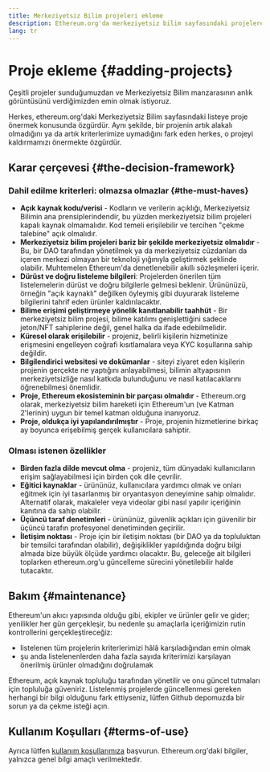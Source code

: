 ```yaml
---
title: Merkeziyetsiz Bilim projeleri ekleme
description: Ethereum.org'da merkeziyetsiz bilim sayfasındaki projelere bağlantılar eklerken kullandığımız politika
lang: tr
---
```


# Proje ekleme \{#adding-projects}

Çeşitli projeler sunduğumuzdan ve Merkeziyetsiz Bilim manzarasının anlık görüntüsünü verdiğimizden emin olmak istiyoruz.

Herkes, ethereum.org'daki Merkeziyetsiz Bilim sayfasındaki listeye proje önermek konusunda özgürdür. Aynı şekilde, bir projenin artık alakalı olmadığını ya da artık kriterlerimize uymadığını fark eden herkes, o projeyi kaldırmamızı önermekte özgürdür.

## Karar çerçevesi \{#the-decision-framework}

### Dahil edilme kriterleri: olmazsa olmazlar \{#the-must-haves}

- **Açık kaynak kodu/verisi** - Kodların ve verilerin açıklığı, Merkeziyetsiz Bilimin ana prensiplerindendir, bu yüzden merkeziyetsiz bilim projeleri kapalı kaynak olmamalıdır. Kod temeli erişilebilir ve tercihen "çekme talebine" açık olmalıdır.
- **Merkeziyetsiz bilim projeleri bariz bir şekilde merkeziyetsiz olmalıdır** - Bu, bir DAO tarafından yönetilmek ya da merkeziyetsiz cüzdanları da içeren merkezi olmayan bir teknoloji yığınıyla geliştirmek şeklinde olabilir. Muhtemelen Ethereum'da denetlenebilir akıllı sözleşmeleri içerir.
- **Dürüst ve doğru listeleme bilgileri**: Projelerden önerilen tüm listelemelerin dürüst ve doğru bilgilerle gelmesi beklenir. Ürününüzü, örneğin "açık kaynaklı" değilken öyleymiş gibi duyurarak listeleme bilgilerini tahrif eden ürünler kaldırılacaktır.
- **Bilime erişimi geliştirmeye yönelik kanıtlanabilir taahhüt** - Bir merkeziyetsiz bilim projesi, bilime katılımı genişlettiğini sadece jeton/NFT sahiplerine değil, genel halka da ifade edebilmelidir.
- **Küresel olarak erişilebilir** - projeniz, belirli kişilerin hizmetinize erişmesini engelleyen coğrafi kısıtlamalara veya KYC koşullarına sahip değildir.
- **Bilgilendirici websitesi ve dokümanlar** - siteyi ziyaret eden kişilerin projenin gerçekte ne yaptığını anlayabilmesi, bilimin altyapısının merkeziyetsizliğe nasıl katkıda bulunduğunu ve nasıl katılacaklarını öğrenebilmesi önemlidir.
- **Proje, Ethereum ekosisteminin bir parçası olmalıdır** - Ethereum.org olarak, merkeziyetsiz bilim hareketi için Ethereum'un (ve Katman 2'lerinin) uygun bir temel katman olduğuna inanıyoruz.
- **Proje, oldukça iyi yapılandırılmıştır** - Proje, projenin hizmetlerine birkaç ay boyunca erişebilmiş gerçek kullanıcılara sahiptir.

### Olması istenen özellikler

- **Birden fazla dilde mevcut olma** - projeniz, tüm dünyadaki kullanıcıların erişim sağlayabilmesi için birden çok dile çevrilir.
- **Eğitici kaynaklar** - ürününüz, kullanıcılara yardımcı olmak ve onları eğitmek için iyi tasarlanmış bir oryantasyon deneyimine sahip olmalıdır. Alternatif olarak, makaleler veya videolar gibi nasıl yapılır içeriğinin kanıtına da sahip olabilir.
- **Üçüncü taraf denetimleri** - ürününüz, güvenlik açıkları için güvenilir bir üçüncü tarafın profesyonel denetiminden geçirilir.
- **İletişim noktası** - Proje için bir iletişim noktası (bir DAO ya da topluluktan bir temsilci tarafından olabilir), değişiklikler yapıldığında doğru bilgi almada bize büyük ölçüde yardımcı olacaktır. Bu, geleceğe ait bilgileri toplarken ethereum.org'u güncelleme sürecini yönetilebilir halde tutacaktır.

## Bakım \{#maintenance}

Ethereum'un akıcı yapısında olduğu gibi, ekipler ve ürünler gelir ve gider; yenilikler her gün gerçekleşir, bu nedenle şu amaçlarla içeriğimizin rutin kontrollerini gerçekleştireceğiz:

- listelenen tüm projelerin kriterlerimizi hâlâ karşıladığından emin olmak
- şu anda listelenenlerden daha fazla sayıda kriterimizi karşılayan önerilmiş ürünler olmadığını doğrulamak

Ethereum, açık kaynak topluluğu tarafından yönetilir ve onu güncel tutmaları için topluluğa güveniriz. Listelenmiş projelerde güncellenmesi gereken herhangi bir bilgi olduğunu fark ettiyseniz, lütfen Github depomuzda bir sorun ya da çekme isteği açın.

## Kullanım Koşulları \{#terms-of-use}

Ayrıca lütfen [kullanım koşullarımıza](/terms-of-use/) başvurun. Ethereum.org'daki bilgiler, yalnızca genel bilgi amaçlı verilmektedir.
